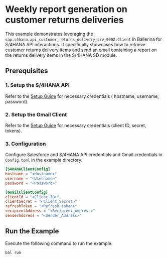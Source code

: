 # Weekly report generation on customer returns deliveries

This example demonstrates leveraging the `sap.s4hana.api_customer_returns_delivery_srv_0002:Client` in Ballerina for S/4HANA API interactions. It specifically showcases how to retrieve customer returns delivery items and send an email containing a report on the returns delivery items in the S/4HANA SD module.

## Prerequisites

### 1. Setup the S/4HANA API

Refer to the [Setup Guide](https://central.ballerina.io/ballerinax/sap/latest#setup-guide) for necessary credentials (
hostname, username, password).

### 2. Setup the Gmail Client

Refer to the [Setup Guide](https://central.ballerina.io/ballerinax/googleapis.gmail/latest#setup-guide) for necessary credentials (client ID, secret, tokens).

### 3. Configuration

Configure Salesforce and S/4HANA API credentials and Gmail credentials in `Config.toml` in the example directory:

```toml
[S4HANAClientConfig]
hostname = "<Hostname>"
username = "<Username>"
password = "<Password>"

[GmailClientConfig]
clientId = "<Client_ID>"
clientSecret = "<Client_Secret>"
refreshToken = "<Refresh_token>"
recipientAddress = "<Recipient_Address>"
senderAddress = "<Sender_Address>"

```

## Run the Example

Execute the following command to run the example:

```bash
bal run
```
